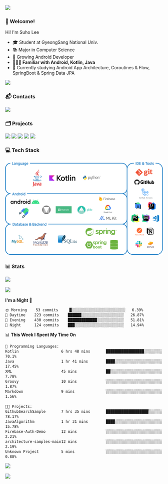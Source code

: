 ![](https://capsule-render.vercel.app/api?type=waving&color=93A9D1&section=header&height=200&text=Lee%20Suho&fontColor=black&fontSize=50&fontAlignY=30)

### 👋 Welcome!
Hi! I'm Suho Lee
- 🎓 Student at GyeongSang National Univ.
- 📚 Major in Computer Science
- 🌱 Growing Android Developer
- 👨🏻‍💻 **Familiar with Android, Kotlin, Java**
- 🤔 Currently studying Android App Architecture, Coroutines & Flow, SpringBoot & Spring Data JPA

[![](https://hits.seeyoufarm.com/api/count/incr/badge.svg?url=https%3A%2F%2Fgithub.com%2Fleesh96&count_bg=%238BD951&title_bg=%236E6E6E&icon=github.svg&icon_color=%23FFFFFF&title=Hits%21&edge_flat=false)](https://github.com/leesh96)

### 📬 Contacts
[![](https://img.shields.io/badge/Gmail-D14836?style=for-the-badge&logo=Gmail&logoColor=white&link=suho2718@gmail.com)](mailto:lksy1294@gmail.com)

### 🗂 Projects
[![](https://github-readme-stats.vercel.app/api/pin/?username=PeopleAndService&repo=BBasPassenger-Android&hide_border=true&border_radius=10&theme=blueberry&show_owner=false)](https://github.com/PeopleAndService/BBasPassenger-Android)
[![](https://github-readme-stats.vercel.app/api/pin/?username=Dynamic-LAB&repo=sinsungo_android&hide_border=true&border_radius=10&theme=blueberry&show_owner=false)](https://github.com/Dynamic-LAB/sinsungo_android)
[![](https://github-readme-stats.vercel.app/api/pin/?username=Yg323&repo=app_anima&hide_border=true&border_radius=10&theme=blueberry&show_owner=false)](https://github.com/Yg323/app_anima)
[![](https://github-readme-stats.vercel.app/api/pin/?username=leesh96&repo=Memorythm&hide_border=true&border_radius=10&theme=blueberry&show_owner=false)](https://github.com/leesh96/Memorythm)
[![](https://github-readme-stats.vercel.app/api/pin/?username=leesh96&repo=Petlog&hide_border=true&border_radius=10&theme=blueberry&show_owner=false)](https://github.com/leesh96/Petlog)

### 💻 Tech Stack
![](/img/techstack.png)

### 📊 Stats
[![](https://github-readme-stats.vercel.app/api/?username=leesh96&theme=blueberry&show_icons=true&hide_border=true&count_private=true&border_radius=10&include_all_commits=true)](https://github.com/leesh96?tab=repositories)

[![](https://github-profile-trophy.vercel.app/?username=leesh96&theme=chalk&title=Commits,Issues,PullRequest,Repositories&margin-w=10&no-frame=true)](https://github.com/leesh96?tab=repositories)

<!--START_SECTION:waka-->
**I'm a Night 🦉** 

```text
🌞 Morning    53 commits     █░░░░░░░░░░░░░░░░░░░░░░░░   6.39% 
🌆 Daytime    223 commits    ██████░░░░░░░░░░░░░░░░░░░   26.87% 
🌃 Evening    430 commits    █████████████░░░░░░░░░░░░   51.81% 
🌙 Night      124 commits    ███░░░░░░░░░░░░░░░░░░░░░░   14.94%

```


📊 **This Week I Spent My Time On** 

```text
💬 Programming Languages: 
Kotlin                   6 hrs 48 mins       █████████████████░░░░░░░░   70.1% 
Java                     1 hr 41 mins        ████░░░░░░░░░░░░░░░░░░░░░   17.45% 
XML                      45 mins             ██░░░░░░░░░░░░░░░░░░░░░░░   7.78% 
Groovy                   10 mins             ░░░░░░░░░░░░░░░░░░░░░░░░░   1.87% 
Markdown                 9 mins              ░░░░░░░░░░░░░░░░░░░░░░░░░   1.56%

🐱‍💻 Projects: 
GithubSearchSample       7 hrs 35 mins       ███████████████████░░░░░░   78.17% 
JavaAlgorithm            1 hr 31 mins        ████░░░░░░░░░░░░░░░░░░░░░   15.78% 
Firebase-Auth-Demo       12 mins             ░░░░░░░░░░░░░░░░░░░░░░░░░   2.21% 
architecture-samples-main12 mins             ░░░░░░░░░░░░░░░░░░░░░░░░░   2.19% 
Unknown Project          5 mins              ░░░░░░░░░░░░░░░░░░░░░░░░░   0.88%

```


<!--END_SECTION:waka-->

[![](https://github-readme-solvedac.hyp3rflow.vercel.app/api/?handle=suho2718)](https://solved.ac/profile/suho2718)

![](https://capsule-render.vercel.app/api?type=waving&color=93A9D1&section=footer&height=200)
